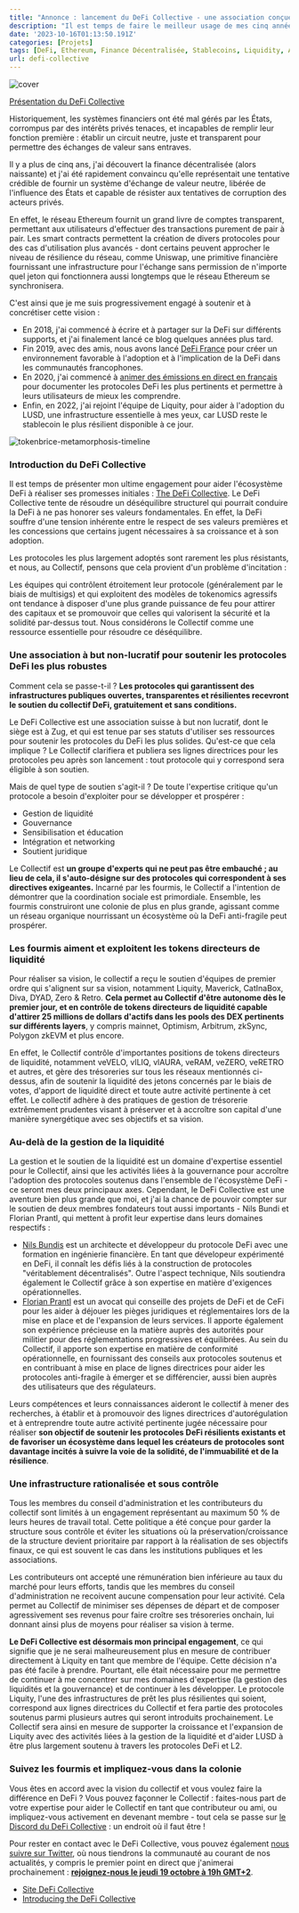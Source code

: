 ```yaml
---
title: "Annonce : lancement du DeFi Collective - une association conçue pour soutenir la DeFi autonome et résiliente"
description: "Il est temps de faire le meilleur usage de mes cinq années passées à DeFi : un soutien sans faille aux biens publics."
date: '2023-10-16T01:13:50.191Z'
categories: [Projets]
tags: [DeFi, Ethereum, Finance Décentralisée, Stablecoins, Liquidity, Association, DeFi Collective]
url: defi-collective
---
```


![cover](/img/2023/defi-collective/twitter_banner.png)


[Présentation du DeFi Collective](https://deficollective.org)


Historiquement, les systèmes financiers ont été mal gérés par les États, corrompus par des intérêts privés tenaces, et incapables de remplir leur fonction première : établir  un circuit neutre, juste et transparent pour permettre des échanges de valeur sans entraves.


Il y a plus de cinq ans, j'ai découvert la finance décentralisée (alors naissante) et j'ai été rapidement convaincu qu'elle représentait une tentative crédible de fournir un système d'échange de valeur neutre, libérée de l'influence des États et capable de résister aux tentatives de corruption des acteurs privés.


En effet, le réseau Ethereum fournit un grand livre de comptes transparent, permettant aux utilisateurs d'effectuer des transactions purement de pair à pair. Les smart contracts permettent la création de divers protocoles pour des cas d'utilisation plus avancés - dont certains peuvent approcher le niveau de résilience du réseau, comme Uniswap, une primitive financière fournissant une infrastructure pour l'échange sans permission de n'importe quel jeton qui fonctionnera aussi longtemps que le réseau Ethereum se synchronisera.


C'est ainsi que je me suis progressivement engagé à soutenir et à concrétiser cette vision :

* En 2018, j'ai commencé à écrire et à partager sur la DeFi sur différents supports, et j'ai finalement lancé ce blog quelques années plus tard.
* Fin 2019, avec des amis, nous avons lancé [DeFi France](https://twitter.com/defi_fr) pour créer un environnement favorable à l'adoption et à l'implication de la DeFi dans les communautés francophones.
* En 2020, j'ai commencé à [animer des émissions en direct en français](https://www.youtube.com/@DeFiFrance/featured) pour documenter les protocoles DeFi les plus pertinents et permettre à leurs utilisateurs de mieux les comprendre.
* Enfin, en 2022, j'ai rejoint l'équipe de Liquity, pour aider à l'adoption du LUSD, une infrastructure essentielle à mes yeux, car LUSD reste le stablecoin le plus résilient disponible à ce jour.


![tokenbrice-metamorphosis-timeline](/img/2023/defi-collective/tokenbrice-metamorphosis.png)

### Introduction du DeFi Collective

Il est temps de présenter mon ultime engagement pour aider l'écosystème DeFi à réaliser ses promesses initiales : [The DeFi Collective](https://twitter.com/DeFiCollective_). Le DeFi Collective tente de résoudre un déséquilibre structurel qui pourrait conduire la DeFi à ne pas honorer ses valeurs fondamentales. En effet, la DeFi souffre d'une tension inhérente entre le respect de ses valeurs premières et les concessions que certains jugent nécessaires à sa croissance et à son adoption.

Les protocoles les plus largement adoptés sont rarement les plus résistants, et nous, au Collectif, pensons que cela provient d'un problème d'incitation :

Les équipes qui contrôlent étroitement leur protocole (généralement par le biais de multisigs) et qui exploitent des modèles de tokenomics agressifs ont tendance à disposer d'une plus grande puissance de feu pour attirer des capitaux et se promouvoir que celles qui valorisent la sécurité et la solidité par-dessus tout. Nous considérons le Collectif comme une ressource essentielle pour résoudre ce déséquilibre.

### Une association à but non-lucratif pour soutenir les protocoles DeFi les plus robustes

Comment cela se passe-t-il ? **Les protocoles qui garantissent des infrastructures publiques ouvertes, transparentes et résilientes recevront le soutien du collectif DeFi, gratuitement et sans conditions.**

Le DeFi Collective est une association suisse à but non lucratif, dont le siège est à Zug, et qui est tenue par ses statuts d'utiliser ses ressources pour soutenir les protocoles du DeFi les plus solides. Qu'est-ce que cela implique ? Le Collectif clarifiera et publiera ses lignes directrices pour les protocoles peu après son lancement : tout protocole qui y correspond sera éligible à son soutien.

Mais de quel type de soutien s'agit-il ? De toute l'expertise critique qu'un protocole a besoin d'exploiter pour se développer et prospérer :

* Gestion de liquidité
* Gouvernance
* Sensibilisation et éducation
* Intégration et networking
* Soutient juridique

Le Collectif est **un groupe d'experts qui ne peut pas être embauché ; au lieu de cela, il s'auto-désigne sur des protocoles qui correspondent à ses directives exigeantes.** Incarné par les fourmis, le Collectif a l'intention de démontrer que la coordination sociale est primordiale. Ensemble, les fourmis construiront une colonie de plus en plus grande, agissant comme un réseau organique nourrissant un écosystème où la DeFi anti-fragile peut prospérer.

### Les fourmis aiment et exploitent les tokens directeurs de liquidité

Pour réaliser sa vision, le collectif a reçu le soutien d'équipes de premier ordre qui s'alignent sur sa vision, notamment Liquity, Maverick, CatInaBox, Diva, DYAD, Zero & Retro. **Cela permet au Collectif d'être autonome dès le premier jour, et en contrôle de tokens directeurs de liquidité capable d'attirer 25 millions de dollars d'actifs dans les pools des DEX pertinents sur différents layers**, y compris mainnet, Optimism, Arbitrum, zkSync, Polygon zkEVM et plus encore.


En effet, le Collectif contrôle d'importantes positions de tokens directeurs de liquidité, notamment veVELO, vlLIQ, vlAURA, veRAM, veZERO, veRETRO et autres, et gère des trésoreries sur tous les réseaux mentionnés ci-dessus, afin de soutenir la liquidité des jetons concernés par le biais de votes, d'apport de liquidité direct et toute autre activité pertinente à cet effet. Le collectif adhère à des pratiques de gestion de trésorerie extrêmement prudentes visant à préserver et à accroître son capital d'une manière synergétique avec ses objectifs et sa vision.

### Au-delà de la gestion de la liquidité


La gestion et le soutien de la liquidité est un domaine d'expertise essentiel pour le Collectif, ainsi que les activités liées à la gouvernance pour accroître l'adoption des protocoles soutenus dans l'ensemble de l'écosystème DeFi - ce seront mes deux principaux axes. Cependant, le DeFi Collective est une aventure bien plus grande que moi, et j'ai la chance de pouvoir compter sur le soutien de deux membres fondateurs tout aussi importants - Nils Bundi et Florian Prantl, qui mettent à profit leur expertise dans leurs domaines respectifs :


- [Nils Bundis](https://www.linkedin.com/in/nils-bundi-6246b998/) est un architecte et développeur du protocole DeFi avec une formation en ingénierie financière. En tant que dévelopeur expérimenté en DeFi, il connaît les défis liés à la construction de protocoles "véritablement décentralisés". Outre l'aspect technique, Nils soutiendra également le Collectif grâce à son expertise en matière d'exigences opérationnelles.
- [Florian Prantl](https://twitter.com/floowp_) est un avocat qui conseille des projets de DeFi et de CeFi pour les aider à déjouer les pièges juridiques et réglementaires lors de la mise en place et de l'expansion de leurs services. Il apporte également son expérience précieuse en la matière auprès des autorités pour militier pour des réglementations progressives et équilibrées. Au sein du Collectif, il apporte son expertise en matière de conformité opérationnelle, en fournissant des conseils aux protocoles soutenus et en contribuant à mise en place de lignes directrices pour aider les protocoles anti-fragile à émerger et se différencier, aussi bien auprès des utilisateurs que des régulateurs.

Leurs compétences et leurs connaissances aideront le collectif à mener des recherches, à établir et à promouvoir des lignes directrices d'autorégulation et à entreprendre toute autre activité pertinente jugée nécessaire pour réaliser **son objectif de soutenir les protocoles DeFi résilients existants et de favoriser un écosystème dans lequel les créateurs de protocoles sont davantage incités à suivre la voie de la solidité, de l'immuabilité et de la résilience**.


### Une infrastructure rationalisée et sous contrôle

Tous les membres du conseil d'administration et les contributeurs du collectif sont limités à un engagement représentant au maximum 50 % de leurs heures de travail total. Cette politique a été conçue pour garder la structure sous contrôle et éviter les situations où la préservation/croissance de la structure devient prioritaire par rapport à la réalisation de ses objectifs finaux, ce qui est souvent le cas dans les institutions publiques et les associations.


Les contributeurs ont accepté une rémunération bien inférieure au taux du marché pour leurs efforts, tandis que les membres du conseil d'administration ne recoivent aucune compensation pour leur activité. Cela permet au Collectif de minimiser ses dépenses de départ et de composer agressivement ses revenus pour faire croître ses trésoreries onchain, lui donnant ainsi plus de moyens pour réaliser sa vision à terme.

**Le DeFi Collective est désormais mon principal engagement**, ce qui signifie que je ne serai malheureusement plus en mesure de contribuer directement à Liquity en tant que membre de l'équipe. Cette décision n'a pas été facile à prendre. Pourtant, elle était nécessaire pour me permettre de continuer à me concentrer sur mes domaines d'expertise (la gestion des liquidités et la gouvernance) et de continuer à les développer. Le protocole Liquity, l'une des infrastructures de prêt les plus résilientes qui soient, correspond aux lignes directrices du Collectif et fera partie des protocoles soutenus parmi plusieurs autres qui seront introduits prochainement. Le Collectif sera ainsi en mesure de supporter la croissance et l'expansion de Liquity avec des activités liées à la gestion de la liquidité et d'aider LUSD à être plus largement soutenu à travers les protocoles DeFi et L2.

### Suivez les fourmis et impliquez-vous dans la colonie

Vous êtes en accord avec la vision du collectif et vous voulez faire la différence en DeFi ? Vous pouvez façonner le Collectif : faites-nous part de votre expertise pour aider le Collectif en tant que contributeur ou ami, ou impliquez-vous activement en devenant membre - tout cela se passe sur [le Discord du DeFi Collective](https://discord.gg/KFhE3tpGsM) : un endroit où il faut être !

Pour rester en contact avec le DeFi Collective, vous pouvez également [nous suivre sur Twitter](https://twitter.com/DeFiCollective_), où nous tiendrons la communauté au courant de nos actualités, y compris le premier point en direct que j'animerai prochainement : **[rejoignez-nous le jeudi 19 octobre à 19h GMT+2](https://discord.gg/NsaQNpC65C?event=1164186718375772261)**.

* [Site DeFi Collective](https://deficollective.org)
* [Introducing the DeFi Collective](https://deficollective.org/blog/the-defi-collective-introduction/)